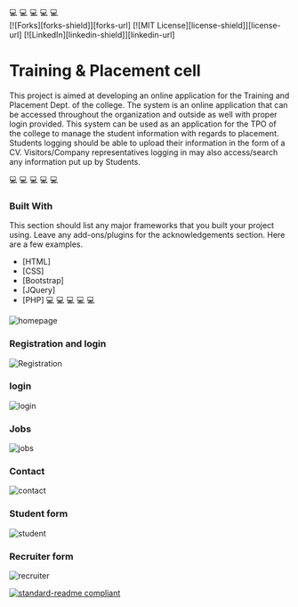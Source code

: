  :computer:	 :computer:	:computer:	 :computer:	:computer:	
[![Forks][forks-shield]][forks-url]
[![MIT License][license-shield]][license-url]
[![LinkedIn][linkedin-shield]][linkedin-url]
# Training & Placement cell
<p align="center">

This project is aimed at developing an online application for the Training and Placement Dept. of the college. The system is an online application that can be accessed throughout the organization and outside as well with proper login provided. This system can be used as an application for the TPO of the college to manage the student information with regards to placement. Students logging should be able to upload their information in the form of a CV. Visitors/Company representatives logging in may also access/search any information put up by Students.
</p>

 :computer:	 :computer:	:computer:	 :computer:	:computer:	
### Built With
This section should list any major frameworks that you built your project using. Leave any add-ons/plugins for the acknowledgements section. Here are a few examples.
* [HTML]
* [CSS]
* [Bootstrap]
* [JQuery]
* [PHP]
 :computer:	 :computer:	:computer:	 :computer:	:computer:	

![homepage](https://github.com/vvksharrma/PlacementCell/blob/main/hometnp.png)

### Registration and login

![Registration](https://github.com/vvksharrma/PlacementCell/blob/main/registertnp.png)

### login

![login](https://github.com/vvksharrma/PlacementCell/blob/main/login.png)

### Jobs

![jobs](https://github.com/vvksharrma/PlacementCell/blob/main/jobs.png)

### Contact

![contact](https://github.com/vvksharrma/PlacementCell/blob/main/contacttnp.png)

### Student form

![student](https://github.com/vvksharrma/PlacementCell/blob/main/studentinfo.png)

### Recruiter form

![recruiter](https://github.com/vvksharrma/PlacementCell/blob/main/recruiterinfo.png)

[![standard-readme compliant](https://img.shields.io/badge/readme%20style-standard-brightgreen.svg?style=flat-square)](https://github.com/RichardLitt/standard-readme)
